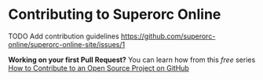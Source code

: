# Contributing to Superorc Online

TODO Add contribution guidelines <https://github.com/superorc-online/superorc-online-site/issues/1>

**Working on your first Pull Request?** You can learn how from this *free* series [How to Contribute to an Open Source Project on GitHub](https://egghead.io/series/how-to-contribute-to-an-open-source-project-on-github)

